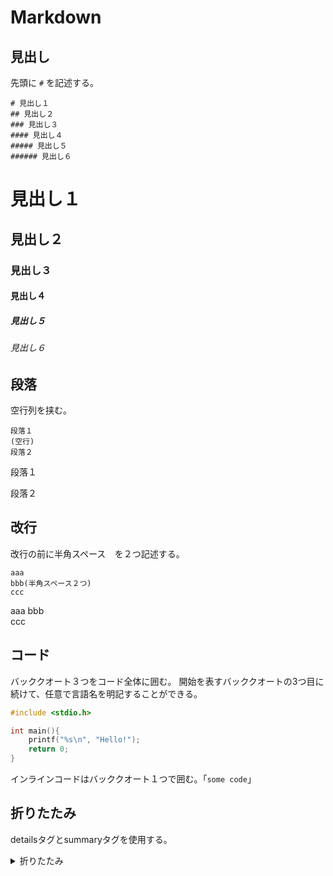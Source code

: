 # Markdown

## 見出し

先頭に `#` を記述する。

```
# 見出し１
## 見出し２
### 見出し３
#### 見出し４
##### 見出し５
###### 見出し６
```

# 見出し１
## 見出し２
### 見出し３
#### 見出し４
##### 見出し５
###### 見出し６

## 段落

空行列を挟む。

```
段落１
(空行)
段落２
```

段落１

段落２

## 改行

改行の前に半角スペース`  `を２つ記述する。

```
aaa
bbb(半角スペース２つ)
ccc
```

aaa
bbb  
ccc

## コード

バッククオート３つをコード全体に囲む。
開始を表すバッククオートの3つ目に続けて、任意で言語名を明記することができる。

```c
#include <stdio.h>

int main(){
    printf("%s\n", "Hello!");
    return 0;
}
```

インラインコードはバッククオート１つで囲む。「`some code`」

## 折りたたみ

detailsタグとsummaryタグを使用する。

<details>
<summary>折りたたみ</summary>

aaaaaaaaaaaaaaa

bbbbbbbbbbbbbbb

ccccccccccccccc
</details>